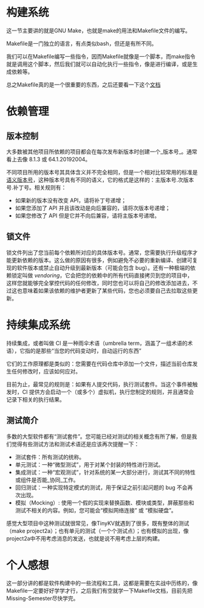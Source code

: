 # 构建系统
这一节主要讲的就是GNU Make，也就是make的用法和Makefile文件的编写。

Makefile是一门独立的语言，有点类似bash，但还是有所不同。

我们可以在Makefile编写一些指令，因而Makefile就像是一个脚本，而make指令就是调用这个脚本，然后我们就可以自动化执行一些指令，像是进行编译，或是生成依赖等。

总之Makefile真的是一个很重要的东西，之后还要看一下这个[文档](https://seisman.github.io/how-to-write-makefile/overview.html)

# 依赖管理
## 版本控制
大多数被其他项目所依赖的项目都会在每次发布新版本时创建一个_版本号_。通常看上去像 8.1.3 或 64.1.20192004。

不同项目所用的版本号其具体含义并不完全相同，但是一个相对比较常用的标准是[语义版本号](https://semver.org/)，这种版本号具有不同的语义，它的格式是这样的：主版本号.次版本号.补丁号。相关规则有：

- 如果新的版本没有改变 API，请将补丁号递增；
- 如果您添加了 API 并且该改动是向后兼容的，请将次版本号递增；
- 如果您修改了 API 但是它并不向后兼容，请将主版本号递增。

## 锁文件
锁文件列出了您当前每个依赖所对应的具体版本号。通常，您需要执行升级程序才能更新依赖的版本。这么做的原因有很多，例如避免不必要的重新编译、创建可复现的软件版本或禁止自动升级到最新版本（可能会包含 bug）。还有一种极端的依赖锁定叫做 _vendoring_，它会把您的依赖中的所有代码直接拷贝到您的项目中，这样您就能够完全掌控代码的任何修改，同时您也可以将自己的修改添加进去，不过这也意味着如果该依赖的维护者更新了某些代码，您也必须要自己去拉取这些更新。

# 持续集成系统
持续集成，或者叫做 CI 是一种雨伞术语（umbrella term，涵盖了一组术语的术语），它指的是那些“当您的代码变动时，自动运行的东西”

它们的工作原理都是类似的：您需要在代码仓库中添加一个文件，描述当前仓库发生任何修改时，应该如何应对。

目前为止，最常见的规则是：如果有人提交代码，执行测试套件。当这个事件被触发时，CI 提供方会启动一个（或多个）虚拟机，执行您制定的规则，并且通常会记录下相关的执行结果。

## 测试简介
多数的大型软件都有“测试套件”。您可能已经对测试的相关概念有所了解，但是我们觉得有些测试方法和测试术语还是应该再次提醒一下：

- 测试套件：所有测试的统称。
- 单元测试：一种“微型测试”，用于对某个封装的特性进行测试。
- 集成测试：一种“宏观测试”，针对系统的某一大部分进行，测试其不同的特性或组件是否能_协同_工作。
- 回归测试：一种实现特定模式的测试，用于保证之前引起问题的 bug 不会再次出现。
- 模拟（Mocking）: 使用一个假的实现来替换函数、模块或类型，屏蔽那些和测试不相关的内容。例如，您可能会“模拟网络连接” 或 “模拟硬盘”。

感觉大型项目中这种测试就很常见，像TinyKV就遇到了很多，既有整体的测试（make project2a）；也有单元的测试（一个个测试点）；也有模拟的出现，像project2a中不用考虑消息的发送，也就是说不用考虑上层的构建。

# 个人感想
这一部分讲的都是软件构建中的一些流程和工具，这都是需要在实战中历练的，像Makefile一定要好好学学才行，之后我们有空就学一下Makefile文档，目前先把Missing-Semester尽快学完。